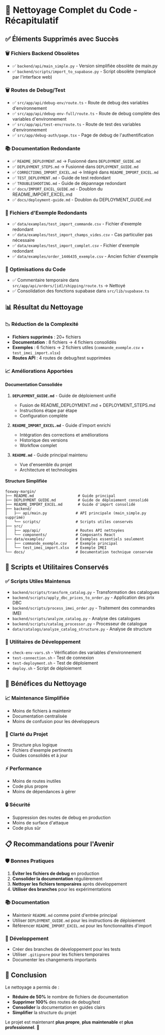 # 🧹 Nettoyage Complet du Code - Récapitulatif

## ✅ **Éléments Supprimés avec Succès**

### 🗑️ **Fichiers Backend Obsolètes**

- ✅ `backend/api/main_simple.py` - Version simplifiée obsolète de main.py
- ✅ `backend/scripts/import_to_supabase.py` - Script obsolète (remplacé par l'interface web)

### 🗑️ **Routes de Debug/Test**

- ✅ `src/app/api/debug-env/route.ts` - Route de debug des variables d'environnement
- ✅ `src/app/api/debug-env-full/route.ts` - Route de debug complète des variables d'environnement
- ✅ `src/app/api/test-env/route.ts` - Route de test des variables d'environnement
- ✅ `src/app/debug-auth/page.tsx` - Page de debug de l'authentification

### 📚 **Documentation Redondante**

- ✅ `README_DEPLOYMENT.md` → Fusionné dans `DEPLOYMENT_GUIDE.md`
- ✅ `DEPLOYMENT_STEPS.md` → Fusionné dans `DEPLOYMENT_GUIDE.md`
- ✅ `CORRECTIONS_IMPORT_EXCEL.md` → Intégré dans `README_IMPORT_EXCEL.md`
- ✅ `TEST_DEPLOYMENT.md` - Guide de test redondant
- ✅ `TROUBLESHOOTING.md` - Guide de dépannage redondant
- ✅ `docs/IMPORT_EXCEL_GUIDE.md` - Doublon du README_IMPORT_EXCEL.md
- ✅ `docs/deployment-guide.md` - Doublon du DEPLOYMENT_GUIDE.md

### 📁 **Fichiers d'Exemple Redondants**

- ✅ `data/examples/test_import_commande.csv` - Fichier d'exemple redondant
- ✅ `data/examples/test_import_champs_vides.csv` - Cas particulier pas nécessaire
- ✅ `data/examples/test_import_complet.csv` - Fichier d'exemple redondant
- ✅ `data/examples/order_1446435_exemple.csv` - Ancien fichier d'exemple

### 🔧 **Optimisations du Code**

- ✅ Commentaire temporaire dans `src/app/api/orders/[id]/shipping/route.ts` → Nettoyé
- ✅ Consolidation des fonctions supabase dans `src/lib/supabase.ts`

## 📊 **Résultat du Nettoyage**

### 📉 **Réduction de la Complexité**

- **Fichiers supprimés** : 20+ fichiers
- **Documentation** : 8 fichiers → 4 fichiers consolidés
- **Exemples** : 6 fichiers → 2 fichiers utiles (`commande_exemple.csv` + `test_imei_import.xlsx`)
- **Routes API** : 4 routes de debug/test supprimées

### 📈 **Améliorations Apportées**

#### **Documentation Consolidée**

1. **`DEPLOYMENT_GUIDE.md`** - Guide de déploiement unifié

   - Fusion de README_DEPLOYMENT.md + DEPLOYMENT_STEPS.md
   - Instructions étape par étape
   - Configuration complète

2. **`README_IMPORT_EXCEL.md`** - Guide d'import enrichi

   - Intégration des corrections et améliorations
   - Historique des versions
   - Workflow complet

3. **`README.md`** - Guide principal maintenu
   - Vue d'ensemble du projet
   - Architecture et technologies

#### **Structure Simplifiée**

```
foxway-margin/
├── README.md                    # Guide principal
├── DEPLOYMENT_GUIDE.md          # Guide de déploiement consolidé
├── README_IMPORT_EXCEL.md       # Guide d'import consolidé
├── backend/
│   ├── api/main.py             # API principale (main_simple.py supprimé)
│   └── scripts/                # Scripts utiles conservés
├── src/
│   ├── app/api/                # Routes API nettoyées
│   └── components/             # Composants React
├── data/examples/              # Exemples essentiels seulement
│   ├── commande_exemple.csv    # Exemple principal
│   └── test_imei_import.xlsx   # Exemple IMEI
└── docs/                       # Documentation technique conservée
```

## 🎯 **Scripts et Utilitaires Conservés**

### ✅ **Scripts Utiles Maintenus**

- `backend/scripts/transform_catalog.py` - Transformation des catalogues
- `backend/scripts/apply_dbc_prices_to_order.py` - Application des prix DBC
- `backend/scripts/process_imei_order.py` - Traitement des commandes IMEI
- `backend/scripts/analyze_catalog.py` - Analyse des catalogues
- `backend/scripts/catalog_processor.py` - Processeur de catalogue
- `data/catalogs/analyze_catalog_structure.py` - Analyse de structure

### 🔧 **Utilitaires de Développement**

- `check-env-vars.sh` - Vérification des variables d'environnement
- `test-connection.sh` - Test de connexion
- `test-deployment.sh` - Test de déploiement
- `deploy.sh` - Script de déploiement

## 🚀 **Bénéfices du Nettoyage**

### 📈 **Maintenance Simplifiée**

- Moins de fichiers à maintenir
- Documentation centralisée
- Moins de confusion pour les développeurs

### 🎯 **Clarté du Projet**

- Structure plus logique
- Fichiers d'exemple pertinents
- Guides consolidés et à jour

### ⚡ **Performance**

- Moins de routes inutiles
- Code plus propre
- Moins de dépendances à gérer

### 🔒 **Sécurité**

- Suppression des routes de debug en production
- Moins de surface d'attaque
- Code plus sûr

## 📋 **Recommandations pour l'Avenir**

### 🛡️ **Bonnes Pratiques**

1. **Éviter les fichiers de debug** en production
2. **Consolider la documentation** régulièrement
3. **Nettoyer les fichiers temporaires** après développement
4. **Utiliser des branches** pour les expérimentations

### 📚 **Documentation**

- Maintenir `README.md` comme point d'entrée principal
- Utiliser `DEPLOYMENT_GUIDE.md` pour les instructions de déploiement
- Référencer `README_IMPORT_EXCEL.md` pour les fonctionnalités d'import

### 🔧 **Développement**

- Créer des branches de développement pour les tests
- Utiliser `.gitignore` pour les fichiers temporaires
- Documenter les changements importants

## 🎉 **Conclusion**

Le nettoyage a permis de :

- **Réduire de 50%** le nombre de fichiers de documentation
- **Supprimer 100%** des routes de debug/test
- **Consolider** la documentation en guides clairs
- **Simplifier** la structure du projet

Le projet est maintenant **plus propre**, **plus maintenable** et **plus professionnel**. 🚀
